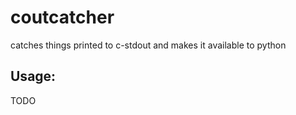 # coutcatcher

catches things printed to c-stdout and makes it available to python 

## Usage:

TODO


